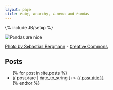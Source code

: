 ```yaml
---
layout: page
title: Ruby, Anarchy, Cinema and Pandas
---
```

{% include JB/setup %}

<a href="http://www.flickr.com/photos/sebastian_bergmann/1436871395/lightbox/" target="_blank"><img alt="Pandas are nice" src="http://farm2.staticflickr.com/1036/1436871395_af80bc7188_m.jpg"/></a>
<p class="small right"><a href="http://www.flickr.com/photos/sebastian_bergmann/1436871395/lightbox/" target="_blank">Photo by Sebastian Bergmann</a> - <a href="http://creativecommons.org/licenses/by-sa/2.0/" target="_blank">Creative Commons</a></p>

## Posts

<ul class="posts">
  {% for post in site.posts %}
    <li><span>{{ post.date | date_to_string }}</span> &raquo; <a href="{{ BASE_PATH }}{{ post.url }}">{{ post.title }}</a></li>
  {% endfor %}
</ul>
